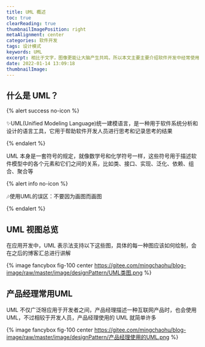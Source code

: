 ```yaml
---
title: UML 概述
toc: true
clearReading: true
thumbnailImagePosition: right
metaAlignment: center
categories: 软件开发
tags: 设计模式
keywords: UML
excerpt: 相比于文字，图像更能让大脑产生共鸣，所以本文主要主要介绍软件开发中经常使用的图像语言
date: 2022-01-14 13:09:18
thumbnailImage:
---
```

<!-- toc -->
## 什么是 UML？
{% alert success no-icon %}

:sparkles:UML(Unified Modeling Language)统一建模语言，是一种用于软件系统分析和设计的语言工具，它用于帮助软件开发人员进行思考和记录思考的结果

{% endalert %}

UML 本身是一套符号的规定，就像数学号和化学符号一样，这些符号用于描述软件模型中的各个元素和它们之间的关系，比如类、接口、实现、泛化、依赖、组合、聚合等

{% alert info no-icon %}

:notes:使用UML的误区：不要因为画图而画图

{% endalert %}

## UML 视图总览

在应用开发中，UML 表示法支持以下这些图，具体的每一种图应该如何绘制，会在之后的博客汇总进行讲解

{% image fancybox fig-100  center https://gitee.com/mingchaohu/blog-image/raw/master/image/designPattern/UML类图.png %}


## 产品经理常用UML

UML 不仅广泛呀应用于开发者之间，产品经理描述一种互联网产品时，也会使用 UML，不过相较于开发人员，产品经理使用的 UML 就简单许多

{% image fancybox fig-100  center https://gitee.com/mingchaohu/blog-image/raw/master/image/designPattern/产品经理使用的UML.png %}

